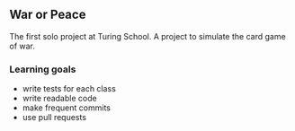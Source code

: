 ## War or Peace

The first solo project at Turing School. A project to simulate the card game of war.

### Learning goals

* write tests for each class
* write readable code
* make frequent commits
* use pull requests
